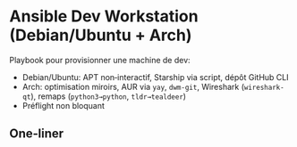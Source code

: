 # Ansible Dev Workstation (Debian/Ubuntu + Arch)

Playbook pour provisionner une machine de dev:
- Debian/Ubuntu: APT non‑interactif, Starship via script, dépôt GitHub CLI
- Arch: optimisation miroirs, AUR via `yay`, `dwm-git`, Wireshark (`wireshark-qt`), remaps (`python3→python`, `tldr→tealdeer`)
- Préflight non bloquant

## One‑liner
```bash

```
